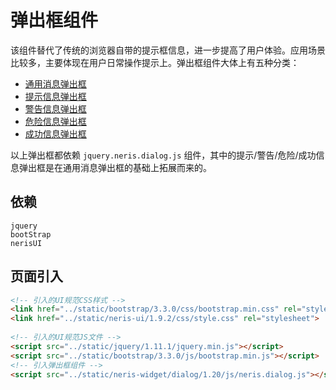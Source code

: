 # 弹出框组件
该组件替代了传统的浏览器自带的提示框信息，进一步提高了用户体验。应用场景比较多，主要体现在用户日常操作提示上。弹出框组件大体上有五种分类：
- [通用消息弹出框](base-dialog.md)
- [提示信息弹出框](info-dialog.md)
- [警告信息弹出框](warn-dialog.md)
- [危险信息弹出框](danger-dialog.md)
- [成功信息弹出框](success-dialog.md)

以上弹出框都依赖 `jquery.neris.dialog.js` 组件，其中的提示/警告/危险/成功信息弹出框是在通用消息弹出框的基础上拓展而来的。

## 依赖
```
jquery
bootStrap
nerisUI
```

## 页面引入
```html
<!-- 引入的UI规范CSS样式 -->
<link href="../static/bootstrap/3.3.0/css/bootstrap.min.css" rel="stylesheet">
<link href="../static/neris-ui/1.9.2/css/style.css" rel="stylesheet">
 
<!-- 引入的UI规范JS文件 -->
<script src="../static/jquery/1.11.1/jquery.min.js"></script>
<script src="../static/bootstrap/3.3.0/js/bootstrap.min.js"></script>
<!-- 引入弹出框组件 -->
<script src="../static/neris-widget/dialog/1.20/js/neris.dialog.js"></script>
```